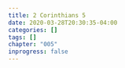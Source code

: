 ```yaml
---
title: 2 Corinthians 5
date: 2020-03-28T20:30:35-04:00
categories: []
tags: []
chapter: "005"
inprogress: false
---
```


